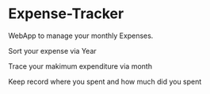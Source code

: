 # Expense-Tracker
WebApp to manage your monthly Expenses.

Sort your expense via Year

Trace your makimum expenditure via month

Keep record where you spent  and how much did you spent

